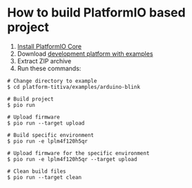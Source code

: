 How to build PlatformIO based project
=====================================

1. [Install PlatformIO Core](http://docs.platformio.org/page/core.html)
2. Download [development platform with examples](https://github.com/platformio/platform-titiva/archive/develop.zip)
3. Extract ZIP archive
4. Run these commands:

```shell
# Change directory to example
$ cd platform-titiva/examples/arduino-blink

# Build project
$ pio run

# Upload firmware
$ pio run --target upload

# Build specific environment
$ pio run -e lplm4f120h5qr

# Upload firmware for the specific environment
$ pio run -e lplm4f120h5qr --target upload

# Clean build files
$ pio run --target clean
```
